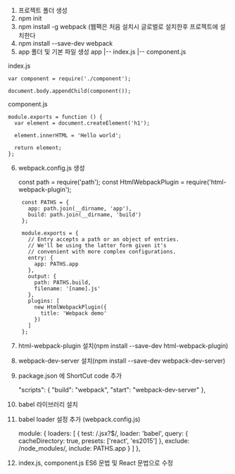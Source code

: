 1. 프로젝트 폴더 생성
2. npm init
3. npm install -g webpack (웹팩은 처음 설치시 글로벌로 설치한후 프로젝트에 설치한다
4. npm install --save-dev webpack
5. app 폴더 및 기본 파일 생성
app
    |-- index.js
    |-- component.js

index.js

    var component = require('./component');

    document.body.appendChild(component());
component.js

    module.exports = function () {
      var element = document.createElement('h1');

      element.innerHTML = 'Hello world';

      return element;
    };
6. webpack.config.js 생성


     const path = require('path');
        const HtmlWebpackPlugin = require('html-webpack-plugin');

        const PATHS = {
          app: path.join(__dirname, 'app'),
          build: path.join(__dirname, 'build')
        };

        module.exports = {
          // Entry accepts a path or an object of entries.
          // We'll be using the latter form given it's
          // convenient with more complex configurations.
          entry: {
            app: PATHS.app
          },
          output: {
            path: PATHS.build,
            filename: '[name].js'
          },
          plugins: [
            new HtmlWebpackPlugin({
              title: 'Webpack demo'
            })
          ]
        };
7. html-webpack-plugin 설치(npm install --save-dev html-webpack-plugin)
8. webpack-dev-server 설치(npm install --save-dev webpack-dev-server)
9. package.json 에 ShortCut code 추가

    "scripts": {
        "build": "webpack",
        "start": "webpack-dev-server"
      },

10. babel 라이브러리 설치
11. babel loader 설정 추가 (webpack.config.js)

    module: {
            loaders: [
                {
                    test: /\.jsx?$/,
                    loader: 'babel',
                    query: {
                        cacheDirectory: true,
                        presets: ['react', 'es2015']
                    },
                    exclude: /node_modules/,
                    include: PATHS.app
                }
            ]
        },

12. index.js, component.js ES6 문법 및 React 문법으로 수정